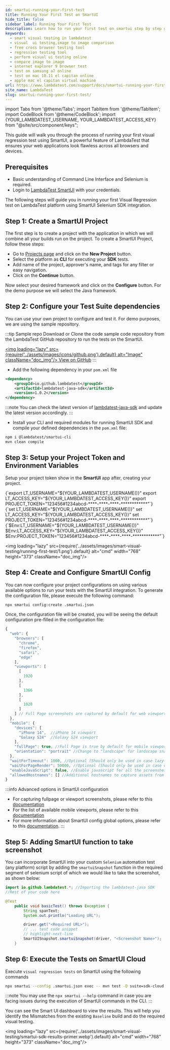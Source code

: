 ```yaml
---
id: smartui-running-your-first-test
title: Running Your First Test on SmartUI
hide_title: false
sidebar_label: Running Your First Test
description: Learn how to run your first test on smartui step by step guide for the first time users to help them understand how the platform works
keywords:
  - smart visual testing in lambdatest
  - visual  ui testing,image to image comparison
  - free cross browser testing tool
  - regression testing tool
  - perform visual ui testing online
  - compare image to image
  - internet explorer 9 browser test
  - test on samsung a7 online
  - test on mac 10.11 el capitan online
  - apple mac el capitan virtual machine
url: https://www.lambdatest.com/support/docs/smartui-running-your-first-test/
site_name: LambdaTest
slug: smartui-running-your-first-test/
---
```


import Tabs from '@theme/Tabs';
import TabItem from '@theme/TabItem';
import CodeBlock from '@theme/CodeBlock';
import {YOUR_LAMBDATEST_USERNAME, YOUR_LAMBDATEST_ACCESS_KEY} from "@site/src/component/keys";

<script type="application/ld+json"
      dangerouslySetInnerHTML={{ __html: JSON.stringify({
       "@context": "https://schema.org",
        "@type": "BreadcrumbList",
        "itemListElement": [{
          "@type": "ListItem",
          "position": 1,
          "name": "LambdaTest",
          "item": "https://www.lambdatest.com"
        },{
          "@type": "ListItem",
          "position": 2,
          "name": "Support",
          "item": "https://www.lambdatest.com/support/docs/"
        },{
          "@type": "ListItem",
          "position": 3,
          "name": "Smart Visual Testing",
          "item": "https://www.lambdatest.com/support/docs/smartui-running-your-first-test/"
        }]
      })
    }}
></script>

This guide will walk you through the process of running your first visual regression test using SmartUI, a powerful feature of LambdaTest that ensures your web applications look flawless across all browsers and devices.
## Prerequisites

- Basic understanding of Command Line Interface and Selenium is required.
- Login to [LambdaTest SmartUI](https://smartui.lambdatest.com/) with your credentials.

The following steps will guide you in running your first Visual Regression test on LambdaTest platform using SmartUI Selenium SDK integration.

## Step 1: Create a SmartUI Project
The first step is to create a project with the application in which we will combine all your builds run on the project. To create a SmartUI Project, follow these steps:

- Go to [Projects page](https://smartui.lambdatest.com/) and click on the **New Project** button.
- Select the platform as <b>CLI</b> for executing your **SDK** tests.
- Add name of the project, approver's name, and tags for any filter or easy navigation.
- Click on the **Continue** button.

Now select your desired framework and click on the **Configure** button. For the demo purpose we will select the Java framework.

## Step 2: Configure your Test Suite dependencies

You can use your own project to configure and test it. For demo purposes, we are using the sample repository.

:::tip Sample repo
Download or Clone the code sample code repository from the LambdaTest GitHub repository to run the tests on the SmartUI.

<a href="https://github.com/LambdaTest/smartui-java-testng-sample" target="_blank" className="github__anchor"><img loading="lazy" src={require('../assets/images/icons/github.png').default} alt="Image" className="doc_img"/> View on GitHub</a>
:::

- Add the following dependency in your `pom.xml` file

```xml title="pom.xml"
<dependency>
    <groupId>io.github.lambdatest</groupId>
    <artifactId>lambdatest-java-sdk</artifactId>
    <version>1.0.2</version>
</dependency>
```

:::note
You can check the latest version of [lambdatest-java-sdk]( https://mvnrepository.com/artifact/io.github.lambdatest/lambdatest-java-sdk) and update the latest version accordingly.
:::

- Install your CLI and required modules for running SmartUI SDK and compile your defined dependencies in the `pom.xml` file:

```zsh
npm i @lambdatest/smartui-cli
mvn clean compile
```

## Step 3: Setup your Project Token and Environment Variables

Setup your project token show in the **SmartUI** app after, creating your project.

<Tabs className="docs__val" groupId="language">

<TabItem value="MacOS/Linux" label="MacOS/Linux" default>
<div className="lambdatest__codeblock">
<CodeBlock className="language-bash">
{`export LT_USERNAME="${YOUR_LAMBDATEST_USERNAME()}"
export LT_ACCESS_KEY="${YOUR_LAMBDATEST_ACCESS_KEY()}"
export PROJECT_TOKEN="123456#1234abcd-****-****-****-************"`}
</CodeBlock>
</div>
</TabItem>

<TabItem value="Windows" label="Windows - CMD">
<div className="lambdatest__codeblock">
<CodeBlock className="language-bash">
{`set LT_USERNAME="${YOUR_LAMBDATEST_USERNAME()}"
set LT_ACCESS_KEY="${YOUR_LAMBDATEST_ACCESS_KEY()}"
set PROJECT_TOKEN="123456#1234abcd-****-****-****-************"`}
</CodeBlock>
</div>
</TabItem>

<TabItem value="Powershell" label="Windows-PS">
<div className="lambdatest__codeblock">
<CodeBlock className="language-bash">
{`$Env:LT_USERNAME="${YOUR_LAMBDATEST_USERNAME()}"
$Env:LT_ACCESS_KEY="${YOUR_LAMBDATEST_ACCESS_KEY()}"
$Env:PROJECT_TOKEN="123456#1234abcd-****-****-****-************"`}

</CodeBlock>
</div>
</TabItem>

</Tabs>

<img loading="lazy" src={require('../assets/images/smart-visual-testing/running-first-test/1.png').default} alt="cmd" width="768" height="373" className="doc_img"/>

## Step 4: Create and Configure SmartUI Config
You can now configure your project configurations on using various available options to run your tests with the SmartUI integration. To generate the configuration file, please execute the following command:

```bash
npx smartui config:create .smartui.json
```
Once, the configuration file will be created, you will be seeing the default configuration pre-filled in the configuration file:

```javascript title="/smartui-sdk-project/.smartui.json"
{
  "web": {
    "browsers": [
      "chrome",
      "firefox",
      "safari",
      "edge"
    ],
    "viewports": [
      [
        1920
      ],
      [
        1366
      ],
      [
        1028
      ]
    ] // Full Page screenshots are captured by default for web viewports
  },
  "mobile": {
    "devices": [
      "iPhone 14",  //iPhone 14 viewport
      "Galaxy S24"  //Galaxy S24 viewport
    ],
    "fullPage": true, //Full Page is true by default for mobile viewports
    "orientation": "portrait" //Change to "landscape" for landscape snapshot
  },
  "waitForTimeout": 1000, //Optional (Should only be used in case lazy-loading/async components are present)
  "waitForPageRender": 50000, //Optional (Should only be used in case of websites which take more than 30s to load)
  "enableJavaScript": false, //Enable javascript for all the screenshots of the project
  "allowedHostnames": [] //Additional hostnames to capture assets from
}
```
:::info Advanced options in SmartUI configuration
- For capturing fullpage or viewport screenshots, please refer to this [documentation](/docs/smartui-sdk-config-options/#12-viewports)
- For the list of available mobile viewports, please refer to this [documentation](/docs/smartui-sdk-config-options/#list-of-supported-device-viewports)
- For more information about SmartUI config global options, please refer to this [documentation](/docs/smartui-sdk-config-options/#3-global-options-optional).
:::

## Step 5: Adding SmartUI function to take screenshot
You can incorporate SmartUI into your custom `Selenium` automation test (any platform) script by adding the `smartuiSnapshot` function in the required segment of selenium script of which we would like to take the screenshot, as shown below: 

```java
import io.github.lambdatest.*; //Importing the lambdatest-java SDK
//Rest of your code here

@Test
    public void basicTest() throws Exception {
        String spanText;
        System.out.println("Loading URL");

        driver.get("<Required URL>");
        // ... test code snippet
        // highlight-next-line
        SmartUISnapshot.smartuiSnapshot(driver, "<Screenshot Name>");
    }
```

## Step 6: Execute the Tests on SmartUI Cloud
Execute `visual regression tests` on SmartUI using the following commands

```bash
npx smartui --config .smartui.json exec -- mvn test -D suite=sdk-cloud.xml
```
:::note 
You may use the `npx smartui --help` command in case you are facing issues during the execution of SmartUI commands in the CLI.
:::

You can see the Smart UI dashboard to view the results. This will help you identify the Mismatches from the existing `Baseline` build and do the required visual testing.

<img loading="lazy" src={require('../assets/images/smart-visual-testing/smartui-sdk-results-primer.webp').default} alt="cmd" width="768" height="373" className="doc_img"/>